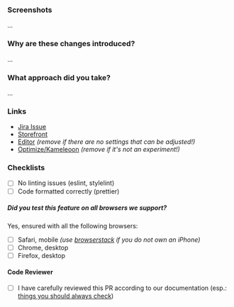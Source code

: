 ### Screenshots

...

### Why are these changes introduced?

...

### What approach did you take?

...

### Links

- [Jira Issue](url)
- [Storefront](url)
- [Editor](url) _(remove if there are no settings that can be adjusted!)_
- [Optimize/Kameleoon](url) _(remove if it's not an experiment!)_

### Checklists

- [ ] No linting issues (eslint, stylelint)
- [ ] Code formatted correctly (prettier)

##### Did you test this feature on all browsers we support?

Yes, ensured with all the following browsers:

- [ ] Safari, mobile _(use [browserstack](https://www.browserstack.com/) if you do not own an iPhone)_
- [ ] Chrome, desktop
- [ ] Firefox, desktop

#### Code Reviewer

- [ ] I have carefully reviewed this PR according to our documentation (esp.: [things you should always check](https://www.notion.so/thorborn/Dinge-die-man-immer-checken-sollte-f1d2ddf4a3e848a79197d1cf505ba7a6))
